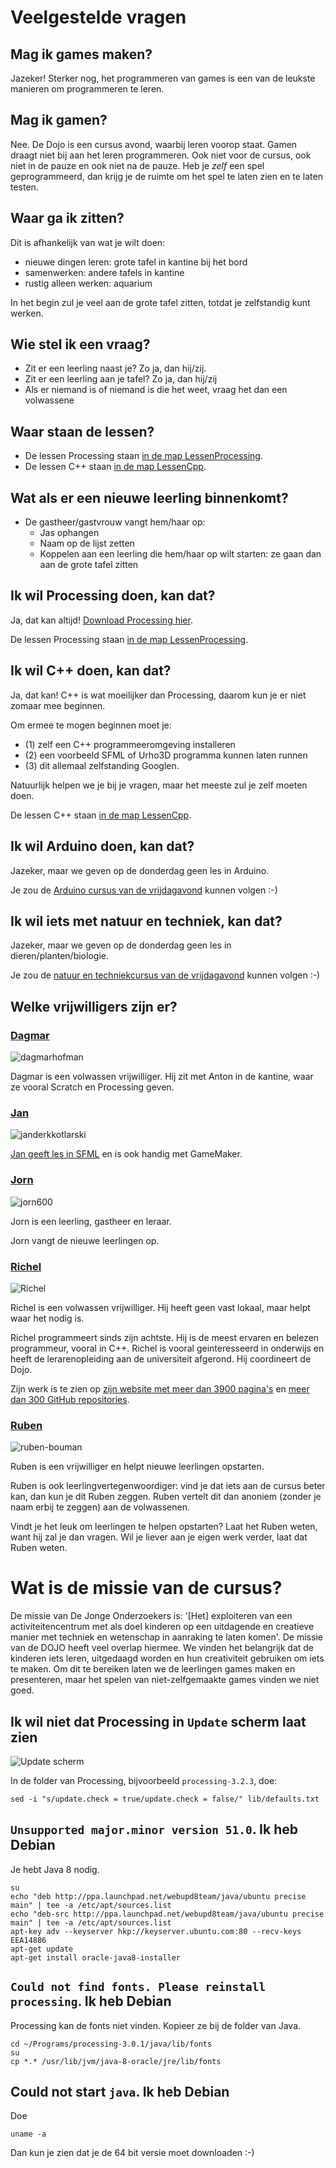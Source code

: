 # Veelgestelde vragen

## Mag ik games maken?

Jazeker! Sterker nog, het programmeren van games is een van de leukste manieren om programmeren te leren.

## Mag ik gamen?

Nee. De Dojo is een cursus avond, waarbij leren voorop staat. Gamen draagt niet bij aan het leren programmeren.
Ook niet voor de cursus, ook niet in de pauze en ook niet na de pauze.
Heb je *zelf* een spel geprogrammeerd, dan krijg je de ruimte om het spel te laten zien en te laten testen.

## Waar ga ik zitten?

Dit is afhankelijk van wat je wilt doen:

  * nieuwe dingen leren: grote tafel in kantine bij het bord
  * samenwerken: andere tafels in kantine
  * rustig alleen werken: aquarium

In het begin zul je veel aan de grote tafel zitten, totdat je zelfstandig kunt werken.

## Wie stel ik een vraag?

  * Zit er een leerling naast je? Zo ja, dan hij/zij.
  * Zit er een leerling aan je tafel? Zo ja, dan hij/zij
  * Als er niemand is of niemand is die het weet, vraag het dan een volwassene

## Waar staan de lessen?

 * De lessen Processing staan [in de map LessenProcessing](LessenProcessing/README.md).
 * De lessen C++ staan [in de map LessenCpp](LessenCpp/README.md).

## Wat als er een nieuwe leerling binnenkomt?

 * De gastheer/gastvrouw vangt hem/haar op:
    * Jas ophangen
    * Naam op de lijst zetten
    * Koppelen aan een leerling die hem/haar op wilt starten: ze gaan dan aan de grote tafel zitten

## Ik wil Processing doen, kan dat?

Ja, dat kan altijd! [Download Processing hier](https://processing.org/download/).

De lessen Processing staan [in de map LessenProcessing](LessenProcessing/README.md).

## Ik wil C++ doen, kan dat?

Ja, dat kan! C++ is wat moeilijker dan Processing, daarom kun je er niet zomaar mee beginnen. 

Om ermee te mogen beginnen moet je:
  * (1) zelf een C++ programmeeromgeving installeren 
  * (2) een voorbeeld SFML of Urho3D programma kunnen laten runnen 
  * (3) dit allemaal zelfstanding Googlen. 

Natuurlijk helpen we je bij je vragen, maar het meeste zul je zelf moeten doen.

De lessen C++ staan [in de map LessenCpp](LessenCpp/README.md).

## Ik wil Arduino doen, kan dat?

Jazeker, maar we geven op de donderdag geen les in Arduino.

Je zou de [Arduino cursus van de vrijdagavond](https://github.com/richelbilderbeek/ArduinoCourse)
kunnen volgen :-)

## Ik wil iets met natuur en techniek, kan dat?

Jazeker, maar we geven op de donderdag geen les in dieren/planten/biologie.

Je zou de [natuur en techniekcursus van de vrijdagavond](https://github.com/dpstruwe/N-T-cursus-DJOG)
kunnen volgen :-)

## Welke vrijwilligers zijn er?

### [Dagmar](https://github.com/dagmarhofman)

![dagmarhofman](Images/dagmarhofman.jpg)

Dagmar is een volwassen vrijwilliger. Hij zit met Anton in de kantine, waar ze vooral Scratch en Processing geven.

### [Jan](https://github.com/janderkkotlarski)

![janderkkotlarski](Images/Photo_March_2017_Small.png)

[Jan geeft les in SFML](https://github.com/janderkkotlarski/Cplusplus-with-SFML-course) en is ook handig
met GameMaker.

### [Jorn](https://github.com/jorn600)

![jorn600](Images/jorn600.jpg)

Jorn is een leerling, gastheer en leraar. 

Jorn vangt de nieuwe leerlingen op.

### [Richel](https://github.com/richelbilderbeek)

![Richel](Images/Richel.png)

Richel is een volwassen vrijwilliger. Hij heeft geen vast lokaal, maar helpt waar het nodig is.

Richel programmeert sinds zijn achtste. Hij is de meest ervaren en belezen programmeur, vooral in C++.
Richel is vooral geinteresseerd in onderwijs en heeft de lerarenopleiding aan de universiteit afgerond.
Hij coordineert de Dojo.

Zijn werk is te zien op [zijn website met meer dan 3900 pagina's](http://richelbilderbeek.nl) en [meer dan 300 GitHub repositories](https://github.com/richelbilderbeek?tab=repositories).

### [Ruben](https://github.com/ruben-bouman)

![ruben-bouman](Images/ruben-bouman.png)

Ruben is een vrijwilliger en helpt nieuwe leerlingen opstarten. 

Ruben is ook leerlingvertegenwoordiger: vind je dat iets aan
de cursus beter kan, dan kun je dit Ruben zeggen. Ruben vertelt
dit dan anoniem (zonder je naam erbij te zeggen) aan de volwassenen.

Vindt je het leuk om leerlingen te helpen opstarten? Laat het
Ruben weten, want hij zal je dan vragen. Wil je liever aan je
eigen werk verder, laat dat Ruben weten.

# Wat is de missie van de cursus?

De missie van De Jonge Onderzoekers is: '[Het] exploiteren van een activiteitencentrum met als doel kinderen op een uitdagende en creatieve manier met techniek en wetenschap in aanraking te laten komen'. De missie van de DOJO heeft veel overlap hiermee. We vinden het belangrijk dat de kinderen iets leren, uitgedaagd worden en hun creativiteit gebruiken om iets te maken. Om dit te bereiken laten we de leerlingen games maken en presenteren, maar het spelen van niet-zelfgemaakte games vinden we niet goed.

## Ik wil niet dat Processing in `Update` scherm laat zien

![Update scherm](Images/Update.png)

In de folder van Processing, bijvoorbeeld `processing-3.2.3`, doe:

```
sed -i "s/update.check = true/update.check = false/" lib/defaults.txt
```

## `Unsupported major.minor version 51.0`. Ik heb Debian

Je hebt Java 8 nodig.

```
su
echo "deb http://ppa.launchpad.net/webupd8team/java/ubuntu precise main" | tee -a /etc/apt/sources.list
echo "deb-src http://ppa.launchpad.net/webupd8team/java/ubuntu precise main" | tee -a /etc/apt/sources.list
apt-key adv --keyserver hkp://keyserver.ubuntu.com:80 --recv-keys EEA14886
apt-get update
apt-get install oracle-java8-installer
```


## `Could not find fonts. Please reinstall processing`. Ik heb Debian

Processing kan de fonts niet vinden. Kopieer ze bij de folder van Java.

```
cd ~/Programs/processing-3.0.1/java/lib/fonts
su
cp *.* /usr/lib/jvm/java-8-oracle/jre/lib/fonts
```

## Could not start `java`. Ik heb Debian

Doe

```
uname -a
```

Dan kun je zien dat je de 64 bit versie moet downloaden :-)
